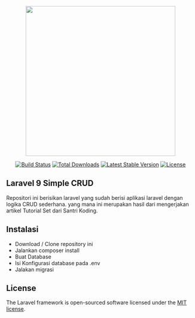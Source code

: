 <p align="center"><a href="https://laravel.com" target="_blank"><img src="https://raw.githubusercontent.com/laravel/art/master/logo-lockup/5%20SVG/2%20CMYK/1%20Full%20Color/laravel-logolockup-cmyk-red.svg" width="400"></a></p>

<p align="center">
<a href="https://travis-ci.org/laravel/framework"><img src="https://travis-ci.org/laravel/framework.svg" alt="Build Status"></a>
<a href="https://packagist.org/packages/laravel/framework"><img src="https://img.shields.io/packagist/dt/laravel/framework" alt="Total Downloads"></a>
<a href="https://packagist.org/packages/laravel/framework"><img src="https://img.shields.io/packagist/v/laravel/framework" alt="Latest Stable Version"></a>
<a href="https://packagist.org/packages/laravel/framework"><img src="https://img.shields.io/packagist/l/laravel/framework" alt="License"></a>
</p>

## Laravel 9 Simple CRUD
Repositori ini berisikan laravel yang sudah berisi aplikasi laravel dengan logika CRUD sederhana. yang mana ini merupakan hasil dari mengerjakan artikel Tutorial Set dari Santri Koding.

## Instalasi
- Download / Clone repository ini
- Jalankan composer install
- Buat Database
- Isi Konfigurasi database pada .env
- Jalakan migrasi

## License

The Laravel framework is open-sourced software licensed under the [MIT license](https://opensource.org/licenses/MIT).
